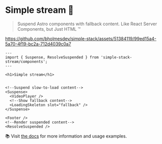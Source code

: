 # Simple stream 🌊

> Suspend Astro components with fallback content. Like React Server Components, but Just HTML ™️

https://github.com/bholmesdev/simple-stack/assets/51384119/99ed15a4-5a70-4f19-bc2a-712d4039c0a7

```astro
---
import { Suspense, ResolveSuspended } from 'simple-stack-stream/components';
---

<h1>Simple stream</h1>


<!--Suspend slow-to-load content-->
<Suspense>
  <VideoPlayer />
  <!--Show fallback content-->
  <LoadingSkeleton slot="fallback" />
</Suspense>

<Footer />
<!--Render suspended content-->
<ResolveSuspended />
```


📚 Visit [the docs](https://simple-stack-docs.vercel.app/stream) for more information and usage examples.
